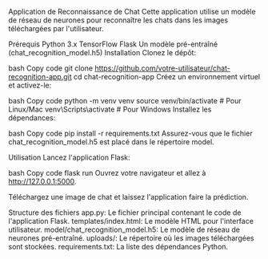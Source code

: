 Application de Reconnaissance de Chat
Cette application utilise un modèle de réseau de neurones pour reconnaître les chats dans les images téléchargées par l'utilisateur.

Prérequis
Python 3.x
TensorFlow
Flask
Un modèle pré-entraîné (chat_recognition_model.h5)
Installation
Clonez le dépôt:

bash
Copy code
git clone https://github.com/votre-utilisateur/chat-recognition-app.git
cd chat-recognition-app
Créez un environnement virtuel et activez-le:

bash
Copy code
python -m venv venv
source venv/bin/activate  # Pour Linux/Mac
venv\Scripts\activate  # Pour Windows
Installez les dépendances:

bash
Copy code
pip install -r requirements.txt
Assurez-vous que le fichier chat_recognition_model.h5 est placé dans le répertoire model.

Utilisation
Lancez l'application Flask:

bash
Copy code
flask run
Ouvrez votre navigateur et allez à http://127.0.0.1:5000.

Téléchargez une image de chat et laissez l'application faire la prédiction.

Structure des fichiers
app.py: Le fichier principal contenant le code de l'application Flask.
templates/index.html: Le modèle HTML pour l'interface utilisateur.
model/chat_recognition_model.h5: Le modèle de réseau de neurones pré-entraîné.
uploads/: Le répertoire où les images téléchargées sont stockées.
requirements.txt: La liste des dépendances Python.
